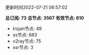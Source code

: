 更新时间2022-07-21 06:57:02

**总订阅: 73**
**总节点: 3567**
**有效节点: 810**
- trojan节点: 49
- ss节点: 683
- v2ray节点: 75
- ssr节点: 3
